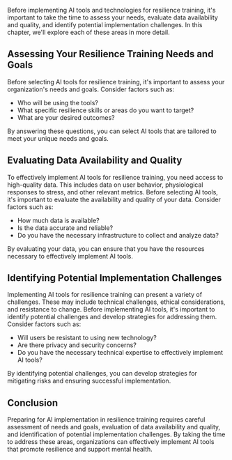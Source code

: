 

Before implementing AI tools and technologies for resilience training, it's important to take the time to assess your needs, evaluate data availability and quality, and identify potential implementation challenges. In this chapter, we'll explore each of these areas in more detail.

Assessing Your Resilience Training Needs and Goals
--------------------------------------------------

Before selecting AI tools for resilience training, it's important to assess your organization's needs and goals. Consider factors such as:

* Who will be using the tools?
* What specific resilience skills or areas do you want to target?
* What are your desired outcomes?

By answering these questions, you can select AI tools that are tailored to meet your unique needs and goals.

Evaluating Data Availability and Quality
----------------------------------------

To effectively implement AI tools for resilience training, you need access to high-quality data. This includes data on user behavior, physiological responses to stress, and other relevant metrics. Before selecting AI tools, it's important to evaluate the availability and quality of your data. Consider factors such as:

* How much data is available?
* Is the data accurate and reliable?
* Do you have the necessary infrastructure to collect and analyze data?

By evaluating your data, you can ensure that you have the resources necessary to effectively implement AI tools.

Identifying Potential Implementation Challenges
-----------------------------------------------

Implementing AI tools for resilience training can present a variety of challenges. These may include technical challenges, ethical considerations, and resistance to change. Before implementing AI tools, it's important to identify potential challenges and develop strategies for addressing them. Consider factors such as:

* Will users be resistant to using new technology?
* Are there privacy and security concerns?
* Do you have the necessary technical expertise to effectively implement AI tools?

By identifying potential challenges, you can develop strategies for mitigating risks and ensuring successful implementation.

Conclusion
----------

Preparing for AI implementation in resilience training requires careful assessment of needs and goals, evaluation of data availability and quality, and identification of potential implementation challenges. By taking the time to address these areas, organizations can effectively implement AI tools that promote resilience and support mental health.
